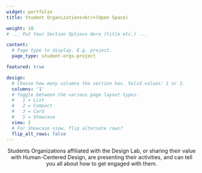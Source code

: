 ```yaml
---
widget: portfolio
title: Student Organizations<br/>(Open Space)

weight: 10
# ... Put Your Section Options Here (title etc.) ...

content:
  # Page type to display. E.g. project.
  page_type: student-orgs-project

featured: true

design:
  # Choose how many columns the section has. Valid values: 1 or 2.
  columns: '1'
  # Toggle between the various page layout types.
  #   1 = List
  #   2 = Compact  
  #   3 = Card
  #   5 = Showcase
  view: 2
  # For Showcase view, flip alternate rows?
  flip_alt_rows: false
---
```

<center>Students Organizations affiliated with the Design Lab, or sharing their value with Human-Centered Design, are presenting their activities, and can tell you all about how to get engaged with them.</center><br/><br/>




